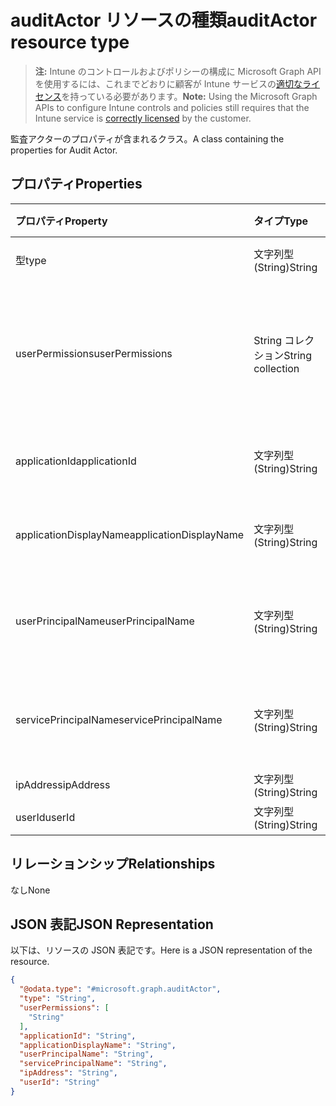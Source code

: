 # <a name="auditactor-resource-type"></a><span data-ttu-id="75c9d-101">auditActor リソースの種類</span><span class="sxs-lookup"><span data-stu-id="75c9d-101">auditActor resource type</span></span>

> <span data-ttu-id="75c9d-102">**注:** Intune のコントロールおよびポリシーの構成に Microsoft Graph API を使用するには、これまでどおりに顧客が Intune サービスの[適切なライセンス](https://go.microsoft.com/fwlink/?linkid=839381)を持っている必要があります。</span><span class="sxs-lookup"><span data-stu-id="75c9d-102">**Note:** Using the Microsoft Graph APIs to configure Intune controls and policies still requires that the Intune service is [correctly licensed](https://go.microsoft.com/fwlink/?linkid=839381) by the customer.</span></span>

<span data-ttu-id="75c9d-103">監査アクターのプロパティが含まれるクラス。</span><span class="sxs-lookup"><span data-stu-id="75c9d-103">A class containing the properties for Audit Actor.</span></span>
## <a name="properties"></a><span data-ttu-id="75c9d-104">プロパティ</span><span class="sxs-lookup"><span data-stu-id="75c9d-104">Properties</span></span>
|<span data-ttu-id="75c9d-105">プロパティ</span><span class="sxs-lookup"><span data-stu-id="75c9d-105">Property</span></span>|<span data-ttu-id="75c9d-106">タイプ</span><span class="sxs-lookup"><span data-stu-id="75c9d-106">Type</span></span>|<span data-ttu-id="75c9d-107">説明</span><span class="sxs-lookup"><span data-stu-id="75c9d-107">Description</span></span>|
|:---|:---|:---|
|<span data-ttu-id="75c9d-108">型</span><span class="sxs-lookup"><span data-stu-id="75c9d-108">type</span></span>|<span data-ttu-id="75c9d-109">文字列型 (String)</span><span class="sxs-lookup"><span data-stu-id="75c9d-109">String</span></span>|<span data-ttu-id="75c9d-110">アクターの種類。</span><span class="sxs-lookup"><span data-stu-id="75c9d-110">Actor Type.</span></span>|
|<span data-ttu-id="75c9d-111">userPermissions</span><span class="sxs-lookup"><span data-stu-id="75c9d-111">userPermissions</span></span>|<span data-ttu-id="75c9d-112">String コレクション</span><span class="sxs-lookup"><span data-stu-id="75c9d-112">String collection</span></span>|<span data-ttu-id="75c9d-113">監査の実行時におけるユーザーのアクセス許可の一覧。</span><span class="sxs-lookup"><span data-stu-id="75c9d-113">List of user permissions when the audit was performed.</span></span>|
|<span data-ttu-id="75c9d-114">applicationId</span><span class="sxs-lookup"><span data-stu-id="75c9d-114">applicationId</span></span>|<span data-ttu-id="75c9d-115">文字列型 (String)</span><span class="sxs-lookup"><span data-stu-id="75c9d-115">String</span></span>|<span data-ttu-id="75c9d-116">AAD アプリケーション ID。</span><span class="sxs-lookup"><span data-stu-id="75c9d-116">AAD Application Id.</span></span>|
|<span data-ttu-id="75c9d-117">applicationDisplayName</span><span class="sxs-lookup"><span data-stu-id="75c9d-117">applicationDisplayName</span></span>|<span data-ttu-id="75c9d-118">文字列型 (String)</span><span class="sxs-lookup"><span data-stu-id="75c9d-118">String</span></span>|<span data-ttu-id="75c9d-119">アプリケーションの名前。</span><span class="sxs-lookup"><span data-stu-id="75c9d-119">Name of the Application.</span></span>|
|<span data-ttu-id="75c9d-120">userPrincipalName</span><span class="sxs-lookup"><span data-stu-id="75c9d-120">userPrincipalName</span></span>|<span data-ttu-id="75c9d-121">文字列型 (String)</span><span class="sxs-lookup"><span data-stu-id="75c9d-121">String</span></span>|<span data-ttu-id="75c9d-122">ユーザー プリンシパル名 (UPN)。</span><span class="sxs-lookup"><span data-stu-id="75c9d-122">User Principal Name (UPN).</span></span>|
|<span data-ttu-id="75c9d-123">servicePrincipalName</span><span class="sxs-lookup"><span data-stu-id="75c9d-123">servicePrincipalName</span></span>|<span data-ttu-id="75c9d-124">文字列型 (String)</span><span class="sxs-lookup"><span data-stu-id="75c9d-124">String</span></span>|<span data-ttu-id="75c9d-125">サービス プリンシパル名 (SPN)。</span><span class="sxs-lookup"><span data-stu-id="75c9d-125">Service Principal Name (SPN).</span></span>|
|<span data-ttu-id="75c9d-126">ipAddress</span><span class="sxs-lookup"><span data-stu-id="75c9d-126">ipAddress</span></span>|<span data-ttu-id="75c9d-127">文字列型 (String)</span><span class="sxs-lookup"><span data-stu-id="75c9d-127">String</span></span>|<span data-ttu-id="75c9d-128">IPAddress。</span><span class="sxs-lookup"><span data-stu-id="75c9d-128">IPAddress.</span></span>|
|<span data-ttu-id="75c9d-129">userId</span><span class="sxs-lookup"><span data-stu-id="75c9d-129">userId</span></span>|<span data-ttu-id="75c9d-130">文字列型 (String)</span><span class="sxs-lookup"><span data-stu-id="75c9d-130">String</span></span>|<span data-ttu-id="75c9d-131">ユーザー ID。</span><span class="sxs-lookup"><span data-stu-id="75c9d-131">User Id.</span></span>|

## <a name="relationships"></a><span data-ttu-id="75c9d-132">リレーションシップ</span><span class="sxs-lookup"><span data-stu-id="75c9d-132">Relationships</span></span>
<span data-ttu-id="75c9d-133">なし</span><span class="sxs-lookup"><span data-stu-id="75c9d-133">None</span></span>
## <a name="json-representation"></a><span data-ttu-id="75c9d-134">JSON 表記</span><span class="sxs-lookup"><span data-stu-id="75c9d-134">JSON Representation</span></span>
<span data-ttu-id="75c9d-135">以下は、リソースの JSON 表記です。</span><span class="sxs-lookup"><span data-stu-id="75c9d-135">Here is a JSON representation of the resource.</span></span>
<!--{
  "blockType": "resource",
  "@odata.type": "microsoft.graph.auditActor"
}-->
``` json
{
  "@odata.type": "#microsoft.graph.auditActor",
  "type": "String",
  "userPermissions": [
    "String"
  ],
  "applicationId": "String",
  "applicationDisplayName": "String",
  "userPrincipalName": "String",
  "servicePrincipalName": "String",
  "ipAddress": "String",
  "userId": "String"
}
```



